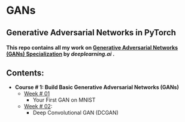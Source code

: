 # GANs
Generative Adversarial Networks in PyTorch
----
#### This repo contains all my work on [Generative Adversarial Networks (GANs) Specialization](https://www.coursera.org/specializations/generative-adversarial-networks-gans) by *deeplearning.ai* . 

## Contents:
- **Course # 1: Build Basic Generative Adversarial Networks (GANs)**
    - [Week # 01](1.%20Basic%20GAN)
        - Your First GAN on MNIST
    - [Week # 02](2.%20DCGAN):  
        - Deep Convolutional GAN (DCGAN)